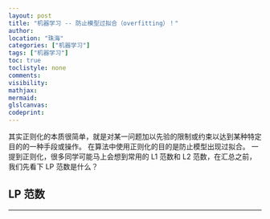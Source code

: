 ```yaml
---
layout: post
title: "机器学习 -- 防止模型过拟合（overfitting）！"
author:
location: "珠海"
categories: ["机器学习"]
tags: ["机器学习"]
toc: true
toclistyle: none
comments:
visibility:
mathjax:
mermaid:
glslcanvas:
codeprint:
---
```


其实正则化的本质很简单，就是对某一问题加以先验的限制或约束以达到某种特定目的的一种手段或操作。
在算法中使用正则化的目的是防止模型出现过拟合。
一提到正则化，很多同学可能马上会想到常用的 L1 范数和 L2 范数，在汇总之前，我们先看下 LP 范数是什么？


## LP 范数



<hr class='reviewline'/>
<p class='reviewtip'><script type='text/javascript' src='{% include relref.html url="/assets/reviewjs/blogs/2024-06-28-overfitting-Prevent.md.js" %}'></script></p>
